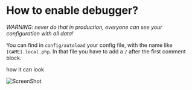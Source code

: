 # How to enable debugger?

_WARNING: never do that in production, everyone can see your configuration with all data!_

You can find in `config/autoload` your config file, with the name like `[GAME].local.php`.
In that file you have to add a `/` after the first comment block.

how it can look

![ScreenShot](https://github.com/kokspflanze/pserverCMSFull/blob/master/doc/images/DEBUGGER-CONFIG.png)